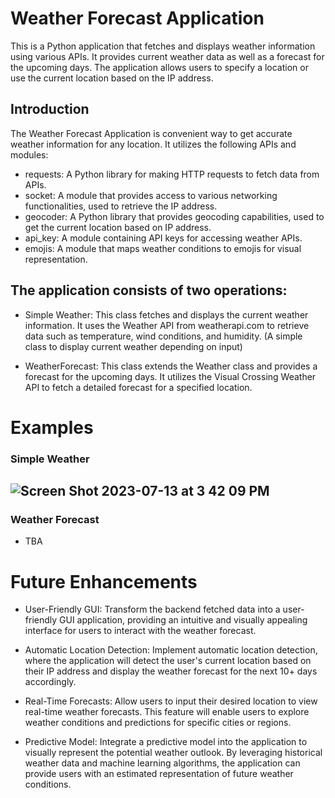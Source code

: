 # Weather Forecast Application
This is a Python application that fetches and displays weather information using various APIs. It provides current weather data as well as a forecast for the upcoming days. The application allows users to specify a location or use the current location based on the IP address.

## Introduction
The Weather Forecast Application is convenient way to get accurate weather information for any location. It utilizes the following APIs and modules:

- requests: A Python library for making HTTP requests to fetch data from APIs.
- socket: A module that provides access to various networking functionalities, used to retrieve the IP address.
- geocoder: A Python library that provides geocoding capabilities, used to get the current location based on IP address.
- api_key: A module containing API keys for accessing weather APIs.
- emojis: A module that maps weather conditions to emojis for visual representation.



## The application consists of two operations:

- Simple Weather: This class fetches and displays the current weather information. It uses the Weather API from weatherapi.com to retrieve data such as temperature, wind conditions, and humidity. (A simple class to display current weather depending on input)

- WeatherForecast: This class extends the Weather class and provides a forecast for the upcoming days. It utilizes the Visual Crossing Weather API to fetch a detailed forecast for a specified location.

# Examples
### Simple Weather
![Screen Shot 2023-07-13 at 3 42 09 PM](https://github.com/yousefabuz17/FileCraftsman/assets/68834704/0982b1ca-bc32-4494-a6a8-18cf674c2319)
---
### Weather Forecast
- TBA

# Future Enhancements

- User-Friendly GUI: Transform the backend fetched data into a user-friendly GUI application, providing an intuitive and visually appealing interface for users to interact with the weather forecast.

- Automatic Location Detection: Implement automatic location detection, where the application will detect the user's current location based on their IP address and display the weather forecast for the next 10+ days accordingly.

- Real-Time Forecasts: Allow users to input their desired location to view real-time weather forecasts. This feature will enable users to explore weather conditions and predictions for specific cities or regions.

- Predictive Model: Integrate a predictive model into the application to visually represent the potential weather outlook. By leveraging historical weather data and machine learning algorithms, the application can provide users with an estimated representation of future weather conditions.
